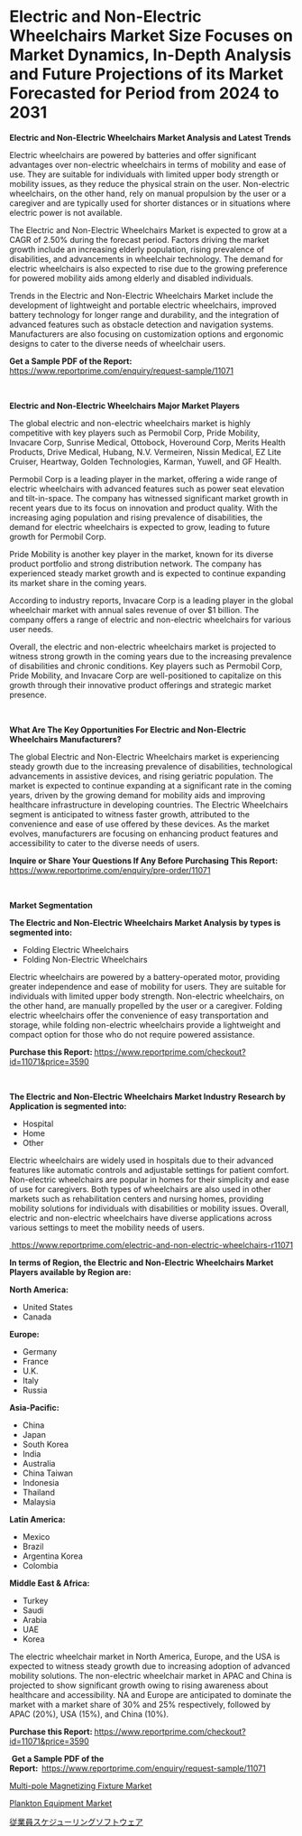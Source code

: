 <p><h1>Electric and Non-Electric Wheelchairs Market Size Focuses on Market Dynamics, In-Depth Analysis and Future Projections of its Market Forecasted for Period from 2024 to 2031</h1></p><p><strong>Electric and Non-Electric Wheelchairs Market Analysis and Latest Trends</strong></p>
<p><p>Electric wheelchairs are powered by batteries and offer significant advantages over non-electric wheelchairs in terms of mobility and ease of use. They are suitable for individuals with limited upper body strength or mobility issues, as they reduce the physical strain on the user. Non-electric wheelchairs, on the other hand, rely on manual propulsion by the user or a caregiver and are typically used for shorter distances or in situations where electric power is not available.</p><p>The Electric and Non-Electric Wheelchairs Market is expected to grow at a CAGR of 2.50% during the forecast period. Factors driving the market growth include an increasing elderly population, rising prevalence of disabilities, and advancements in wheelchair technology. The demand for electric wheelchairs is also expected to rise due to the growing preference for powered mobility aids among elderly and disabled individuals.</p><p>Trends in the Electric and Non-Electric Wheelchairs Market include the development of lightweight and portable electric wheelchairs, improved battery technology for longer range and durability, and the integration of advanced features such as obstacle detection and navigation systems. Manufacturers are also focusing on customization options and ergonomic designs to cater to the diverse needs of wheelchair users.</p></p>
<p><strong>Get a Sample PDF of the Report:&nbsp;</strong> <a href="https://www.reportprime.com/enquiry/request-sample/11071">https://www.reportprime.com/enquiry/request-sample/11071</a></p>
<p>&nbsp;</p>
<p><strong>Electric and Non-Electric Wheelchairs Major Market Players</strong></p>
<p><p>The global electric and non-electric wheelchairs market is highly competitive with key players such as Permobil Corp, Pride Mobility, Invacare Corp, Sunrise Medical, Ottobock, Hoveround Corp, Merits Health Products, Drive Medical, Hubang, N.V. Vermeiren, Nissin Medical, EZ Lite Cruiser, Heartway, Golden Technologies, Karman, Yuwell, and GF Health.</p><p>Permobil Corp is a leading player in the market, offering a wide range of electric wheelchairs with advanced features such as power seat elevation and tilt-in-space. The company has witnessed significant market growth in recent years due to its focus on innovation and product quality. With the increasing aging population and rising prevalence of disabilities, the demand for electric wheelchairs is expected to grow, leading to future growth for Permobil Corp.</p><p>Pride Mobility is another key player in the market, known for its diverse product portfolio and strong distribution network. The company has experienced steady market growth and is expected to continue expanding its market share in the coming years.</p><p>According to industry reports, Invacare Corp is a leading player in the global wheelchair market with annual sales revenue of over $1 billion. The company offers a range of electric and non-electric wheelchairs for various user needs.</p><p>Overall, the electric and non-electric wheelchairs market is projected to witness strong growth in the coming years due to the increasing prevalence of disabilities and chronic conditions. Key players such as Permobil Corp, Pride Mobility, and Invacare Corp are well-positioned to capitalize on this growth through their innovative product offerings and strategic market presence.</p></p>
<p>&nbsp;</p>
<p><strong>What Are The Key Opportunities For Electric and Non-Electric Wheelchairs Manufacturers?</strong></p>
<p><p>The global Electric and Non-Electric Wheelchairs market is experiencing steady growth due to the increasing prevalence of disabilities, technological advancements in assistive devices, and rising geriatric population. The market is expected to continue expanding at a significant rate in the coming years, driven by the growing demand for mobility aids and improving healthcare infrastructure in developing countries. The Electric Wheelchairs segment is anticipated to witness faster growth, attributed to the convenience and ease of use offered by these devices. As the market evolves, manufacturers are focusing on enhancing product features and accessibility to cater to the diverse needs of users.</p></p>
<p><strong>Inquire or Share Your Questions If Any Before Purchasing This Report:</strong> <a href="https://www.reportprime.com/enquiry/pre-order/11071">https://www.reportprime.com/enquiry/pre-order/11071</a></p>
<p>&nbsp;</p>
<p><strong>Market Segmentation</strong></p>
<p><strong>The Electric and Non-Electric Wheelchairs Market Analysis by types is segmented into:</strong></p>
<p><ul><li>Folding Electric Wheelchairs</li><li>Folding Non-Electric Wheelchairs</li></ul></p>
<p><p>Electric wheelchairs are powered by a battery-operated motor, providing greater independence and ease of mobility for users. They are suitable for individuals with limited upper body strength. Non-electric wheelchairs, on the other hand, are manually propelled by the user or a caregiver. Folding electric wheelchairs offer the convenience of easy transportation and storage, while folding non-electric wheelchairs provide a lightweight and compact option for those who do not require powered assistance.</p></p>
<p><strong>Purchase this Report:&nbsp;</strong><a href="https://www.reportprime.com/checkout?id=11071&price=3590">https://www.reportprime.com/checkout?id=11071&price=3590</a></p>
<p>&nbsp;</p>
<p><strong>The Electric and Non-Electric Wheelchairs Market Industry Research by Application is segmented into:</strong></p>
<p><ul><li>Hospital</li><li>Home</li><li>Other</li></ul></p>
<p><p>Electric wheelchairs are widely used in hospitals due to their advanced features like automatic controls and adjustable settings for patient comfort. Non-electric wheelchairs are popular in homes for their simplicity and ease of use for caregivers. Both types of wheelchairs are also used in other markets such as rehabilitation centers and nursing homes, providing mobility solutions for individuals with disabilities or mobility issues. Overall, electric and non-electric wheelchairs have diverse applications across various settings to meet the mobility needs of users.</p></p>
<p><a href="https://www.reportprime.com/electric-and-non-electric-wheelchairs-r11071">&nbsp;https://www.reportprime.com/electric-and-non-electric-wheelchairs-r11071</a></p>
<p><strong>In terms of Region, the Electric and Non-Electric Wheelchairs Market Players available by Region are:</strong></p>
<p>
    <p> <strong> North America: </strong>
        <ul>
            <li>United States</li>
            <li>Canada</li>
        </ul>
        </p> 
    <p> <strong> Europe: </strong>
        <ul>
            <li>Germany</li>
            <li>France</li>
            <li>U.K.</li>
            <li>Italy</li>
            <li>Russia</li>
        </ul>
        </p> 
    <p> <strong> Asia-Pacific: </strong>
        <ul>
            <li>China</li>
            <li>Japan</li>
            <li>South Korea</li>
            <li>India</li>
            <li>Australia</li>
            <li>China Taiwan</li>
            <li>Indonesia</li>
            <li>Thailand</li>
            <li>Malaysia</li>
        </ul>
        </p> 
    <p> <strong> Latin America: </strong>
        <ul>
            <li>Mexico</li>
            <li>Brazil</li>
            <li>Argentina Korea</li>
            <li>Colombia</li>
        </ul>
        </p> 
    <p> <strong> Middle East & Africa: </strong>
        <ul>
            <li>Turkey</li>
            <li>Saudi</li>
            <li>Arabia</li>
            <li>UAE</li>
            <li>Korea</li>
        </ul>
    </p>
    </p>
<p><p>The electric wheelchair market in North America, Europe, and the USA is expected to witness steady growth due to increasing adoption of advanced mobility solutions. The non-electric wheelchair market in APAC and China is projected to show significant growth owing to rising awareness about healthcare and accessibility. NA and Europe are anticipated to dominate the market with a market share of 30% and 25% respectively, followed by APAC (20%), USA (15%), and China (10%).</p></p>
<p><strong>Purchase this Report: </strong><a href="https://www.reportprime.com/checkout?id=11071&price=3590">https://www.reportprime.com/checkout?id=11071&price=3590</a></p>
<p>&nbsp;<strong>Get a Sample PDF of the Report:&nbsp;&nbsp;</strong><a href="https://www.reportprime.com/enquiry/request-sample/11071">https://www.reportprime.com/enquiry/request-sample/11071</a></p>
<p><strong></strong></p>
<p><p><a href="https://view.publitas.com/reportprime-1/multi-pole-magnetizing-fixture-market-size-market-outlook-and-market-forecast-2024-to-2031/">Multi-pole Magnetizing Fixture Market</a></p><p><a href="https://view.publitas.com/reportprime-1/plankton-equipment-market-size-market-outlook-and-market-forecast-2024-to-2031/">Plankton Equipment Market</a></p><p><a href="https://github.com/TerrellConn/Market-Research-Report-List-1/blob/main/697993380058.md">従業員スケジューリングソフトウェア</a></p></p>
